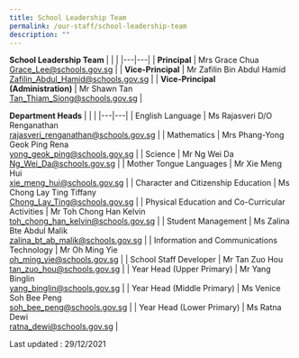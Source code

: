 ```yaml
---
title: School Leadership Team
permalink: /our-staff/school-leadership-team
description: ""
---
```

**School Leadership Team**
|  |  |
|---|---|
| **Principal** | Mrs Grace Chua<br>Grace_Lee@schools.gov.sg |
| **Vice-Principal** | Mr Zafilin Bin Abdul Hamid<br>Zafilin_Abdul_Hamid@schools.gov.sg |
| **Vice-Principal<br>(Administration)** | Mr Shawn Tan<br>Tan_Thiam_Siong@schools.gov.sg |

**Department Heads**
|  |  |
|---|---|
| English Language | Ms Rajasveri D/O Renganathan<br>rajasveri_renganathan@schools.gov.sg |
| Mathematics | Mrs Phang-Yong Geok Ping Rena<br>yong_geok_ping@schools.gov.sg |
| Science | Mr Ng Wei Da<br>Ng_Wei_Da@schools.gov.sg |
| Mother Tongue Languages |  Mr Xie Meng Hui<br>xie_meng_hui@schools.gov.sg |
| Character and Citizenship Education | Ms Chong Lay Ting Tiffany<br>Chong_Lay_Ting@schools.gov.sg |
| Physical Education and Co-Curricular Activities | Mr Toh Chong Han Kelvin<br>toh_chong_han_kelvin@schools.gov.sg |
| Student Management | Ms Zalina Bte Abdul Malik<br>zalina_bt_ab_malik@schools.gov.sg |
| Information and Communications Technology | Mr Oh Ming Yie<br>oh_ming_yie@schools.gov.sg |
| School Staff Developer | Mr Tan Zuo Hou<br>tan_zuo_hou@schools.gov.sg |
| Year Head (Upper Primary) | Mr Yang Binglin<br>yang_binglin@schools.gov.sg |
| Year Head (Middle Primary) | Ms Venice Soh Bee Peng<br>soh_bee_peng@schools.gov.sg |
| Year Head (Lower Primary) | Ms Ratna Dewi<br>ratna_dewi@schools.gov.sg |

Last updated : 29/12/2021 